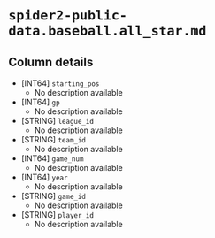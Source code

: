 # `spider2-public-data.baseball.all_star.md`

## Column details

* [INT64]    `starting_pos`
  - No description available
* [INT64]    `gp`
  - No description available
* [STRING]    `league_id`
  - No description available
* [STRING]    `team_id`
  - No description available
* [INT64]    `game_num`
  - No description available
* [INT64]    `year`
  - No description available
* [STRING]    `game_id`
  - No description available
* [STRING]    `player_id`
  - No description available

